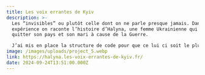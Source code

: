```yaml
---
title: Les voix errantes de Kyiv
description: >-
  Les “invisibles” ou plutôt celle dont on ne parle presque jamais. Dans cette
  expérience on raconte l’histoire d’Halyna, une femme Ukrainienne qui a dû
  quitter son pays et son mari à cause de la Guerre.

  J’ai mis en place la structure de code pour que ce lui ci soit le plus clean possible en utilisant des class et des modules. Ensuite j’ai utilisée GSAP pour manipuler la caméra de la scène THREE.JS au scroll.
image: /images/uploads/project_5.webp
link: https://halyna.les-voix-errantes-de-kyiv.fr/
date: 2024-09-24T13:51:00.000Z
---
```


